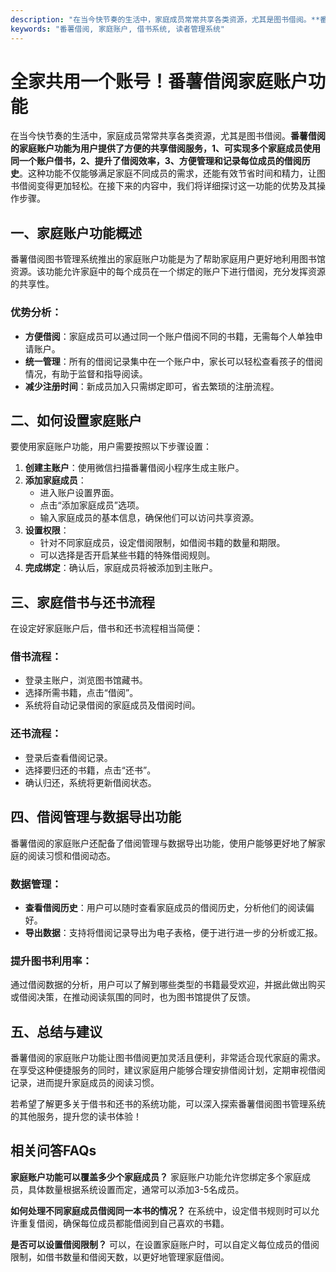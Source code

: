 ```yaml
---
description: "在当今快节奏的生活中，家庭成员常常共享各类资源，尤其是图书借阅。**番薯借阅的家庭账户功能为用户提供了方便的共享借阅服务，1、可实现多个家庭成员使用同一个账户借书，2、提升了借阅效率，3、方便管理和记录每位成员的借阅历史**。这种功能不仅能够满足家庭不同成员的需求，还能有效节省时间和精力，让图书借阅变得更加轻松。在接下来的内容中，我们将详细探讨这一功能的优势及其操作步骤。"
keywords: "番薯借阅, 家庭账户, 借书系统, 读者管理系统"
---
```

# 全家共用一个账号！番薯借阅家庭账户功能

在当今快节奏的生活中，家庭成员常常共享各类资源，尤其是图书借阅。**番薯借阅的家庭账户功能为用户提供了方便的共享借阅服务，1、可实现多个家庭成员使用同一个账户借书，2、提升了借阅效率，3、方便管理和记录每位成员的借阅历史**。这种功能不仅能够满足家庭不同成员的需求，还能有效节省时间和精力，让图书借阅变得更加轻松。在接下来的内容中，我们将详细探讨这一功能的优势及其操作步骤。

## **一、家庭账户功能概述**

番薯借阅图书管理系统推出的家庭账户功能是为了帮助家庭用户更好地利用图书馆资源。该功能允许家庭中的每个成员在一个绑定的账户下进行借阅，充分发挥资源的共享性。

### 优势分析：

- **方便借阅**：家庭成员可以通过同一个账户借阅不同的书籍，无需每个人单独申请账户。
- **统一管理**：所有的借阅记录集中在一个账户中，家长可以轻松查看孩子的借阅情况，有助于监督和指导阅读。
- **减少注册时间**：新成员加入只需绑定即可，省去繁琐的注册流程。

## **二、如何设置家庭账户**

要使用家庭账户功能，用户需要按照以下步骤设置：

1. **创建主账户**：使用微信扫描番薯借阅小程序生成主账户。
2. **添加家庭成员**：
   - 进入账户设置界面。
   - 点击“添加家庭成员”选项。
   - 输入家庭成员的基本信息，确保他们可以访问共享资源。
3. **设置权限**：
   - 针对不同家庭成员，设定借阅限制，如借阅书籍的数量和期限。
   - 可以选择是否开启某些书籍的特殊借阅规则。
4. **完成绑定**：确认后，家庭成员将被添加到主账户。

## **三、家庭借书与还书流程**

在设定好家庭账户后，借书和还书流程相当简便：

### 借书流程：

- 登录主账户，浏览图书馆藏书。
- 选择所需书籍，点击“借阅”。
- 系统将自动记录借阅的家庭成员及借阅时间。

### 还书流程：

- 登录后查看借阅记录。
- 选择要归还的书籍，点击“还书”。
- 确认归还，系统将更新借阅状态。

## **四、借阅管理与数据导出功能**

番薯借阅的家庭账户还配备了借阅管理与数据导出功能，使用户能够更好地了解家庭的阅读习惯和借阅动态。

### 数据管理：

- **查看借阅历史**：用户可以随时查看家庭成员的借阅历史，分析他们的阅读偏好。
- **导出数据**：支持将借阅记录导出为电子表格，便于进行进一步的分析或汇报。

### 提升图书利用率：

通过借阅数据的分析，用户可以了解到哪些类型的书籍最受欢迎，并据此做出购买或借阅决策，在推动阅读氛围的同时，也为图书馆提供了反馈。

## **五、总结与建议**

番薯借阅的家庭账户功能让图书借阅更加灵活且便利，非常适合现代家庭的需求。在享受这种便捷服务的同时，建议家庭用户能够合理安排借阅计划，定期审视借阅记录，进而提升家庭成员的阅读习惯。

若希望了解更多关于借书和还书的系统功能，可以深入探索番薯借阅图书管理系统的其他服务，提升您的读书体验！

## **相关问答FAQs**

**家庭账户功能可以覆盖多少个家庭成员？**
家庭账户功能允许您绑定多个家庭成员，具体数量根据系统设置而定，通常可以添加3-5名成员。

**如何处理不同家庭成员借阅同一本书的情况？**
在系统中，设定借书规则时可以允许重复借阅，确保每位成员都能借阅到自己喜欢的书籍。

**是否可以设置借阅限制？**
可以，在设置家庭账户时，可以自定义每位成员的借阅限制，如借书数量和借阅天数，以更好地管理家庭借阅。
